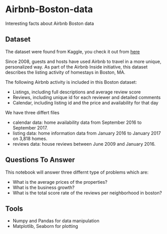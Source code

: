# Airbnb-Boston-data
Interesting facts about Airbnb Boston data

## Dataset
The dataset were found from Kaggle, you check it out from [here](https://www.kaggle.com/airbnb/boston)


Since 2008, guests and hosts have used Airbnb to travel in a more unique, personalized way. As part of the Airbnb Inside initiative, this dataset describes the listing activity of homestays in Boston, MA.

The following Airbnb activity is included in this Boston dataset:

- Listings, including full descriptions and average review score
- Reviews, including unique id for each reviewer and detailed comments
- Calendar, including listing id and the price and availability for that day

We have three differt files 
* calendar data: home availability data from September 2016 to September 2017.
* listing data: home information data from January 2016 to January 2017 on 3,818 homes.
* reviews data: house reviews between June 2009 and January 2016.




## Questions To Answer

This notebook will answer three differnt type of problems which are:
- What is the average prices of the properties?
- What is the business growth?
- What is the total score rate of the reviews per neighborhood in boston?



## Tools
- Numpy and Pandas for data manipulation
- Matplotlib, Seaborn for plotting
